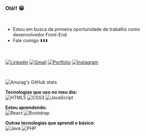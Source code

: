 ### Olá!! 😁

<br>


<ul>
<li>Estou em busca da primeira oportunidade de trabalho como desenvolvedor Front-End.</li>
<li>Fale comigo ⬇️⬇️⬇️</li>
</ul>

<br>

[![Linkedin](https://img.shields.io/badge/LinkedIn-0077B5?style=for-the-badge&logo=linkedin&logoColor=white)](https://www.linkedin.com/in/douglas-skubisz-574007197/) [![Gmail](https://img.shields.io/badge/Gmail-D14836?style=for-the-badge&logo=gmail&logoColor=white)](mailto:douglasskubisz@hotmail.com) [![Portfolio](	https://img.shields.io/badge/website-000000?style=for-the-badge&logo=About.me&logoColor=white)](https://douglasskubisz.github.io/meu-portfolio/) [![Instagram](https://img.shields.io/badge/Instagram-E4405F?style=for-the-badge&logo=instagram&logoColor=white)](https://www.instagram.com/douglasskubisz/)

<br>

![Anurag's GitHub stats](https://github-readme-stats.vercel.app/api?username=DouglasSkubisz&show_icons=true&theme=tokyonight)


<strong>Tecnologias que uso no meu dia: </strong>
<br>
![HTML5](	https://img.shields.io/badge/HTML5-E34F26?style=for-the-badge&logo=html5&logoColor=white) ![CSS3](https://img.shields.io/badge/CSS3-1572B6?style=for-the-badge&logo=css3&logoColor=white) ![JavaScript](https://img.shields.io/badge/JavaScript-F7DF1E?style=for-the-badge&logo=javascript&logoColor=black)
<br>

<strong>Estou aprendendo:</strong>
<br>
![React](https://img.shields.io/badge/React-20232A?style=for-the-badge&logo=react&logoColor=61DAFB) ![Bootstrap](https://img.shields.io/badge/Bootstrap-563D7C?style=for-the-badge&logo=bootstrap&logoColor=white)
<br>

<strong>Outras tecnologias que aprendi o básico:</strong>
<br>
![Java](https://img.shields.io/badge/Java-ED8B00?style=for-the-badge&logo=java&logoColor=white) ![PHP](https://img.shields.io/badge/PHP-777BB4?style=for-the-badge&logo=php&logoColor=white)

